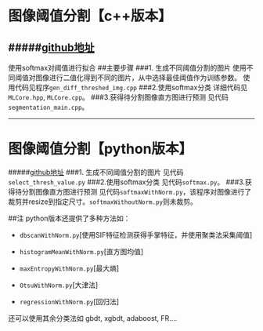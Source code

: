 
# 图像阈值分割【c++版本】
#####[github地址](https://github.com/YangXiaoo/Lookoop/tree/master/tool/ImgSeg/ImgSeg "github地址")
---
使用softmax对阈值进行拟合
##主要步骤
###1. 生成不同阈值分割的图片
使用不同阈值对图像进行二值化得到不同的图片，从中选择最佳阈值作为训练参数。
使用代码见程序`gen_diff_threshed_img.cpp`
###2.使用softmax分类
详细代码见`MLCore.hpp`, `MLCore.cpp`。
###3.获得待分割图像直方图进行预测
见代码`segmentation_main.cpp`。

---
# 图像阈值分割【python版本】
#####[github地址](https://github.com/YangXiaoo/Lookoop/tree/master/tool/图像处理/handle_segement "github地址")
###1. 生成不同阈值分割的图片
见代码`select_thresh_value.py`
###2.使用softmax分类
见代码`softmax.py`。
###3.获得待分割图像直方图进行预测
见代码`softmaxWithNorm.py`，该程序对图像进行了裁剪并resize到指定尺寸。`softmaxWithoutNorm.py`则未裁剪。

##注
python版本还提供了多种方法如：
- `dbscanWithNorm.py`[使用SIF特征检测获得手掌特征，并使用聚类法采集阈值]

- `histogramMeanWithNorm.py`[直方图均值]

- `maxEntropyWithNorm.py`[最大熵]

- `OtsuWithNorm.py`[大津法]

- `regressionWithNorm.py`[回归法]

还可以使用其余分类法如 gbdt, xgbdt, adaboost, FR....
